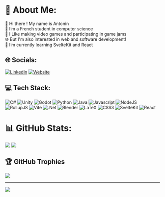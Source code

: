 # 💫 About Me:
👋 Hi there ! My name is Antonin <br>🥐 I’m a French student in computer science<br>👾 I Like making video games and participating in game jams<br>🌐 But I'm also interested in web and software development!<br>🌱 I’m currently learning SvelteKit and React<br>


## 🌐 Socials:
[![LinkedIn](https://img.shields.io/badge/LinkedIn-%230077B5.svg?logo=linkedin&logoColor=white)](https://linkedin.com/in/antonin-tarrade-5700a8252)
[![Website](https://img.shields.io/badge/Portfolio-blue.svg?logo=react&logoColor=white)](https://antonin-tarrade.dev)

## 💻 Tech Stack:
![C#](https://img.shields.io/badge/c%23-%23239120.svg?style=for-the-badge&logo=csharp&logoColor=white) ![Unity](https://img.shields.io/badge/Unity-%23808080.svg?style=for-the-badge&logo=Unity&logoColor=white) ![Godot](https://img.shields.io/badge/godot-%23478CBF?style=for-the-badge&logo=godotengine&logoColor=white) ![Python](https://img.shields.io/badge/python-3670A0?style=for-the-badge&logo=python&logoColor=ffdd54) ![Java](https://img.shields.io/badge/java-%23ED8B00.svg?style=for-the-badge&logo=openjdk&logoColor=white) ![Javascript](https://img.shields.io/badge/javascript-%23D4BB17?style=for-the-badge&logo=node.js&logoColor=white) ![NodeJS](https://img.shields.io/badge/node.js-6DA55F?style=for-the-badge&logo=node.js&logoColor=white) ![RollupJS](https://img.shields.io/badge/RollupJS-ef3335?style=for-the-badge&logo=rollup.js&logoColor=white) ![Vite](https://img.shields.io/badge/vite-%23646CFF.svg?style=for-the-badge&logo=vite&logoColor=white) ![.Net](https://img.shields.io/badge/.NET-5C2D91?style=for-the-badge&logo=.net&logoColor=white) ![Blender](https://img.shields.io/badge/blender-%23F5792A.svg?style=for-the-badge&logo=blender&logoColor=white) ![LaTeX](https://img.shields.io/badge/latex-%23008080.svg?style=for-the-badge&logo=latex&logoColor=white) ![CSS3](https://img.shields.io/badge/css3-%231572B6.svg?style=for-the-badge&logo=css3&logoColor=white) ![SvelteKit](https://img.shields.io/badge/SvelteKit-%23ff3e00.svg?style=for-the-badge&logo=svelte&logoColor=white) ![React](https://img.shields.io/badge/React-blue.svg?style=for-the-badge&logo=react&logoColor=white)
# 📊 GitHub Stats:
![](https://github-readme-streak-stats.herokuapp.com/?user=antonin-tarrade&theme=nord&hide_border=false)
![](https://github-readme-stats.vercel.app/api/top-langs/?username=antonin-tarrade&theme=nord&hide_border=false&include_all_commits=false&count_private=false&layout=compact)

## 🏆 GitHub Trophies
![](https://github-profile-trophy.vercel.app/?username=antonin-tarrade&theme=nord&hide=true&no-bg=false&margin-w=4)

---
[![](https://visitcount.itsvg.in/api?id=antonin-tarrade&icon=0&color=0)](https://visitcount.itsvg.in)

<!-- Proudly created with GPRM ( https://gprm.itsvg.in ) -->
